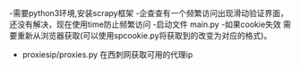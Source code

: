 -需要python3环境,安装scrapy框架
-企查查有一个频繁访问出现滑动验证界面，还没有解决，现在使用time防止频繁访问
-启动文件 main.py
-如果cookie失效  需要重新从浏览器获取(可以使用spcookie.py将获取到的改变为对应的格式)。
-  proxiesip/proxies.py 在西刺网获取可用的代理ip
